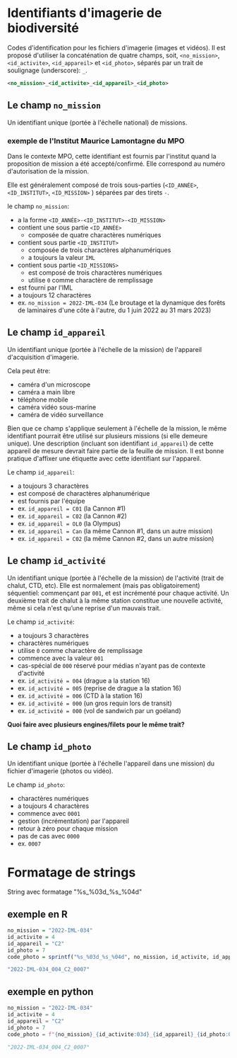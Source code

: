 # Identifiants d'imagerie de biodiversité
Codes d'identification pour les fichiers d'imagerie (images et vidéos).
Il est proposé d'utiliser la concaténation de quatre champs, soit, `<no_mission>`, `<id_activite>`, `<id_appareil>` et `<id_photo>`, séparés par un trait de soulignage (underscore): `_`.

``` xml
<no_mission>_<id_activite>_<id_appareil>_<id_photo>
```
## Le champ `no_mission`

Un identifiant unique (portée à l'échelle national) de missions.

### exemple de l'Institut Maurice Lamontagne du MPO
Dans le contexte MPO, cette identifiant est fournis par l'institut quand la proposition de mission a été accepté/confirmé. Elle correspond au numéro d'autorisation de la mission.

Elle est généralement composé de trois sous-parties (`<ID_ANNÉE>`,`<ID_INSTITUT>`, `<ID_MISSION>` ) séparées par des tirets `-`.

le champ `no_mission`:
- a la forme `<ID_ANNÉE>-<ID_INSTITUT>-<ID_MISSION>`
- contient une sous partie `<ID_ANNÉE>`
  - composée de quatre charactères numériques
- contient sous partie `<ID_INSTITUT>`
  - composée de trois charactères alphanumériques
  - a toujours la valeur `IML`
- contient sous partie `<ID_MISSIONS>`
  - est composé de trois charactères numériques
  - utilise `0` comme charactère de remplissage
- est fourni par l'IML
- a toujours 12 charactères
- ex. `no_mission = 2022-IML-034` (Le broutage et la dynamique des forêts de laminaires d'une côte à l'autre, du  1 juin 2022 au 31 mars 2023)

## Le champ `id_appareil`
Un identifiant unique (portée à l'échelle de la mission) de l'appareil d'acquisition d'imagerie.

Cela peut être:
-  caméra d'un microscope
-  caméra a main libre
-  téléphone mobile
-  caméra vidéo sous-marine
-  caméra de vidéo surveillance

Bien que ce champ s'applique seulement à l'échelle de la mission, le même identifiant pourrait être utilisé sur plusieurs missions (si elle demeure unique).
Une description (incluant son identifiant `id_appareil`) de cette appareil de mesure devrait faire partie de la feuille de mission.
Il est bonne pratique d'affixer une étiquette avec cette identifiant sur l'appareil.

Le champ `id_appareil`:
- a toujours 3 charactères
- est composé de charactères alphanumérique
- est fournis par l'équipe
- ex. `id_appareil = C01` (la Cannon #1)
- ex. `id_appareil = C02` (la Cannon #2)
- ex. `id_appareil = OL0` (la Olympus)
- ex. `id_appareil = Can` (la même Cannon #1, dans un autre mission)
- ex. `id_appareil = C02` (la même Cannon #2, dans un autre mission)

## Le champ `id_activité`
Un identifiant unique (portée à l'échelle de la mission) de l'activité (trait de chalut, CTD, etc).
Elle est normalement (mais pas obligatoirement) séquentiel: commençant par `001`, et est incrémenté pour chaque activité.
Un deuxième trait de chalut à la même station constitue une nouvelle activité, même si cela n'est qu’une reprise d'un mauvais trait.

Le champ `id_activité`:
 - a toujours 3 charactères
 - charactères numériques
 - utilise `0` comme charactère de remplissage
 - commence avec la valeur `001`
 - cas-spécial de `000` réservé pour médias n'ayant pas de contexte d'activité
 - ex. `id_activité = 004` (drague a la station 16)
 - ex. `id_activité = 005` (reprise de drague a la station 16)
 - ex. `id_activité = 006` (CTD à la station 16)
 - ex. `id_activité = 000` (un gros requin lors de transit)
 - ex. `id_activité = 000` (vol de sandwich par un goéland)

**Quoi faire avec plusieurs engines/filets pour le même trait?**

## Le champ `id_photo`
Un identifiant unique (portée à l'échelle l'appareil dans une mission) du fichier d'imagerie (photos ou vidéo).

Le champ `id_photo`:
 - charactères numériques
- a toujours 4 charactères
- commence avec `0001`
- gestion (incrémentation) par l'appareil
- retour à zéro pour chaque mission
- pas de cas avec `0000`
- ex. `0007`

# Formatage de strings

String avec formatage "%s_%03d_%s_%04d"

## exemple en R
``` R
no_mission = "2022-IML-034"
id_activite = 4
id_appareil = "C2"
id_photo = 7
code_photo = sprintf("%s_%03d_%s_%04d", no_mission, id_activite, id_appareil, id_photo)
```
``` R
"2022-IML-034_004_C2_0007"
```
## exemple en python
``` Python
no_mission = "2022-IML-034"
id_activite = 4
id_appareil = "C2"
id_photo = 7
code_photo = f"{no_mission}_{id_activite:03d}_{id_appareil}_{id_photo:04}"
```

``` Python
"2022-IML-034_004_C2_0007"
```
